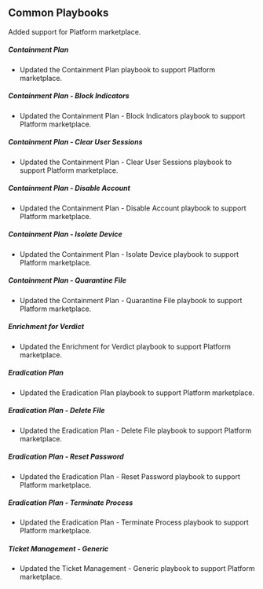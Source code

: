 ## Common Playbooks

Added support for Platform marketplace.

##### Containment Plan

- Updated the Containment Plan playbook to support Platform marketplace.

##### Containment Plan - Block Indicators

- Updated the Containment Plan - Block Indicators playbook to support Platform marketplace.

##### Containment Plan - Clear User Sessions

- Updated the Containment Plan - Clear User Sessions playbook to support Platform marketplace.

##### Containment Plan - Disable Account

- Updated the Containment Plan - Disable Account playbook to support Platform marketplace.

##### Containment Plan - Isolate Device

- Updated the Containment Plan - Isolate Device playbook to support Platform marketplace.

##### Containment Plan - Quarantine File

- Updated the Containment Plan - Quarantine File playbook to support Platform marketplace.

##### Enrichment for Verdict

- Updated the Enrichment for Verdict playbook to support Platform marketplace.

##### Eradication Plan

- Updated the Eradication Plan playbook to support Platform marketplace.

##### Eradication Plan - Delete File

- Updated the Eradication Plan - Delete File playbook to support Platform marketplace.

##### Eradication Plan - Reset Password

- Updated the Eradication Plan - Reset Password playbook to support Platform marketplace.

##### Eradication Plan - Terminate Process

- Updated the Eradication Plan - Terminate Process playbook to support Platform marketplace.

##### Ticket Management - Generic

- Updated the Ticket Management - Generic playbook to support Platform marketplace.
